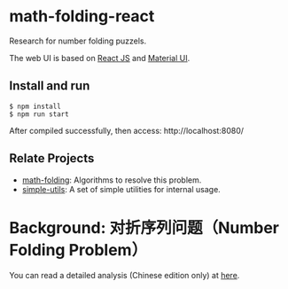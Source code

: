 # math-folding-react

Research for number folding puzzels.

The web UI is based on [React JS](https://github.com/facebook/react) and [Material UI](https://github.com/mui-org/material-ui).

## Install and run

    $ npm install
    $ npm run start

After compiled successfully, then access: http://localhost:8080/

## Relate Projects

* [math-folding](https://github.com/jungleford/math-folding): Algorithms to resolve this problem.
* [simple-utils](https://github.com/jungleford/simple-utils): A set of simple utilities for internal usage.

# Background: 对折序列问题（Number Folding Problem）

You can read a detailed analysis (Chinese edition only) at [here](https://github.com/jungleford/math-folding/blob/master/docs/index.md).